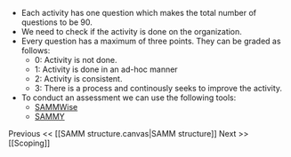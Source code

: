 
- Each activity has one question which makes the total number of questions to be 90.
- We need to check if the activity is done on the organization.
- Every question has a maximum of three points. They can be graded as follows:
	- 0: Activity is not done.
	- 1: Activity is done in an ad-hoc manner
	- 2: Activity is consistent.
	- 3: There is a process and continously seeks to improve the activity.
- To conduct an assessment we can use the following tools:
	- [SAMMWise](https://github.com/owaspsamm/sammwise)
	- [SAMMY](https://sammy.codific.com)


Previous << [[SAMM structure.canvas|SAMM structure]]
Next >> [[Scoping]]